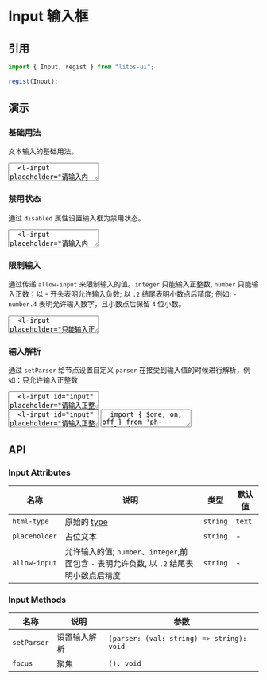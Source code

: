 # Input 输入框

## 引用

```js
import { Input, regist } from "litos-ui";

regist(Input);
```

## 演示

<script setup>
  import { onMounted, onUnmounted, nextTick } from 'vue';
  import { $one, on, off } from 'ph-utils/dom';

  let $input;

  function numericParse(value) {
    let val = parseInt(value, 10)
    if (Number.isNaN(val)) {
      val = ''
    } else {
      val = Math.abs(val)
    }
    return String(val);
  }

  onMounted(() => {
    nextTick(() => {
      $input = $one('#input');
      $input.setParser(numericParse);
    })
  });

  onUnmounted(() => {
  })
</script>

### 基础用法

文本输入的基础用法。

<ClientOnly>
<l-code-preview>
<textarea lang="html">
  <l-input placeholder="请输入内容"></l-input>
</textarea>
</l-code-preview>
</ClientOnly>

### 禁用状态

通过 `disabled` 属性设置输入框为禁用状态。

<ClientOnly>
<l-code-preview>
<textarea lang="html">
  <l-input placeholder="请输入内容" disabled></l-input>
</textarea>
</l-code-preview>
</ClientOnly>

### 限制输入

通过传递 `allow-input` 来限制输入的值。`integer` 只能输入正整数, `number` 只能输入正数；以 - 开头表明允许输入负数; 以 `.2` 结尾表明小数点后精度; 例如: `-number.4` 表明允许输入数字，且小数点后保留 `4` 位小数。

<ClientOnly>
<l-code-preview>
<textarea lang="html">
  <l-input placeholder="只能输入正整数" allow-input="integer"></l-input>
  <l-input placeholder="只能输入整数" allow-input="-integer"></l-input>
  <l-input placeholder="输入数字,保留2位小数" allow-input="-number.2"></l-input>
</textarea>
</l-code-preview>
</ClientOnly>

### 输入解析

通过 `setParser` 给节点设置自定义 `parser` 在接受到输入值的时候进行解析，例如：只允许输入正整数

<ClientOnly>
<l-code-preview>
<textarea lang="html">
  <l-input id="input" placeholder="请输入正整数"></l-input>
</textarea>
<div class="source">
<textarea lang="html">
  <l-input id="input" placeholder="请输入正整数"></l-input>
</textarea>
<textarea lang="ts">
  import { $one, on, off } from 'ph-utils/dom';
  //-
  function numericParse(value) {
    let val = parseInt(value, 10)
    if (Number.isNaN(val)) {
      val = ''
    } else {
      val = Math.abs(val)
    }
    return String(val);
  }
  //-
  const $input = $one('#input');
  $input.setParser(numericParse);
</textarea>
</div>
</l-code-preview>
</ClientOnly>

## API

### Input Attributes

<!-- prettier-ignore -->
| 名称 | 说明 | 类型 | 默认值 |
| --- | --- | --- | --- |
| `html-type` | 原始的 [type](https://developer.mozilla.org/zh-CN/docs/Web/HTML/Element/input#input_%E7%B1%BB%E5%9E%8B) | `string` | `text` |
| `placeholder` | 占位文本 | `string` | - |
| `allow-input` | 允许输入的值; `number`、`integer`,前面包含 `-` 表明允许负数, 以 `.2` 结尾表明小数点后精度 | `string` | - |

### Input Methods

<!-- prettier-ignore -->
| 名称 | 说明 | 参数 |
| --- | --- | --- |
| `setParser` | 设置输入解析 | `(parser: (val: string) => string): void` |
| `focus` | 聚焦 | `(): void` |
